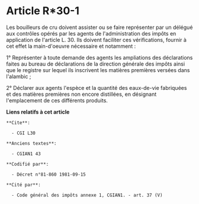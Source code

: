 # Article R*30-1

Les bouilleurs de cru doivent assister ou se faire représenter par un délégué aux contrôles opérés par les agents de
l'administration des impôts en application de l'article L. 30. Ils doivent faciliter ces vérifications, fournir à cet effet
la main-d'oeuvre nécessaire et notamment :

1° Représenter à toute demande des agents les ampliations des déclarations faites au bureau de déclarations de la direction
générale des impôts ainsi que le registre sur lequel ils inscrivent les matières premières versées dans l'alambic ; 

2° Déclarer aux agents l'espèce et la quantité des eaux-de-vie fabriquées et des matières premières non encore distillées, en
désignant l'emplacement de ces différents produits.

**Liens relatifs à cet article**

	**Cite**:

	  - CGI L30

	**Anciens textes**:

	  - CGIAN1 43

	**Codifié par**:

	  - Décret n°81-860 1981-09-15

	**Cité par**:

	  - Code général des impôts annexe 1, CGIAN1. - art. 37 (V)
